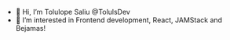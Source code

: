 - 👋 Hi, I’m Tolulope Saliu @TolulsDev
- 👀 I’m interested in Frontend development, React, JAMStack and Bejamas!

<!---
TolulsDev/TolulsDev is a ✨ special ✨ repository because its `README.md` (this file) appears on your GitHub profile.
You can click the Preview link to take a look at your changes.
--->
